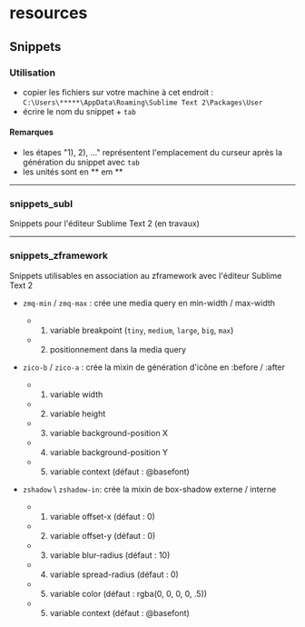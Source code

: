 # resources

## Snippets

### Utilisation

* copier les fichiers sur votre machine à cet endroit : `C:\Users\*****\AppData\Roaming\Sublime Text 2\Packages\User`
* écrire le nom du snippet + `tab`

#### Remarques

* les étapes "1), 2), ..." représentent l'emplacement du curseur après la génération du snippet avec `tab`
* les unités sont en ** em **

___

### snippets_subl

Snippets pour l'éditeur Sublime Text 2 (en travaux)

___

### snippets_zframework

Snippets utilisables en association au zframework avec l'éditeur Sublime Text 2

* `zmq-min` / `zmq-max` : crée une media query en min-width / max-width
	* 1) variable breakpoint (`tiny`, `medium`, `large`, `big`, `max`)
	* 2) positionnement dans la media query


* `zico-b` / `zico-a` : crée la mixin de génération d'icône en :before / :after
	* 1) variable width
	* 2) variable height
	* 3) variable background-position X
	* 4) variable background-position Y
	* 5) variable context (défaut : @basefont)

* `zshadow` \ `zshadow-in`: crée la mixin de box-shadow externe / interne
	* 1) variable offset-x (défaut : 0)
	* 2) variable offset-y (défaut : 0)
	* 3) variable blur-radius (défaut : 10)
	* 4) variable spread-radius (défaut : 0)
	* 5) variable color (défaut : rgba(0, 0, 0, 0, .5))
	* 5) variable context (défaut : @basefont)